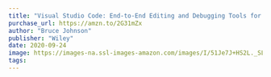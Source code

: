 ```yaml
---
title: "Visual Studio Code: End-to-End Editing and Debugging Tools for Web Developers"
purchase_url: https://amzn.to/2G31mZx
author: "Bruce Johnson"
publisher: "Wiley"
date: 2020-09-24
image: https://images-na.ssl-images-amazon.com/images/I/51Je7J+HS2L._SL75_.jpg
tags:
---
```


